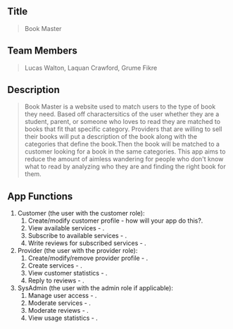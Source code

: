 ## Title
> Book Master
## Team Members
> Lucas Walton, Laquan Crawford, Grume Fikre 
## Description 
> Book Master is a website used to match users to the type of book they need. Based off charactersitics of the user whether they are a student, parent, or someone who loves to read they are matched to books that fit that specific category. Providers that are willing to sell their books will put a description of the book along with the categories that define the book.Then the book will be matched to a customer looking for a book in the same categories. This app aims to reduce the amount of aimless wandering for people who don't know what to read by analyzing who they are and finding the right book for them. 
> 
## App Functions
1. Customer (the user with the customer role):
    1. Create/modify customer profile - how will your app do this?.
    2. View available services - .
    3. Subscribe to available services - .
    4. Write reviews for subscribed services - .
2. Provider (the user with the provider role):
    1. Create/modify/remove provider profile - .
    2. Create services - .
    3. View customer statistics -  .
    4. Reply to reviews - .
3. SysAdmin (the user with the admin role if applicable):
    1. Manage user access - .
    2. Moderate services - .
    3. Moderate reviews - .
    4. View usage statistics - .
